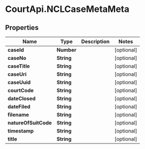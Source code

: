 # CourtApi.NCLCaseMetaMeta

## Properties
Name | Type | Description | Notes
------------ | ------------- | ------------- | -------------
**caseId** | **Number** |  | [optional] 
**caseNo** | **String** |  | [optional] 
**caseTitle** | **String** |  | [optional] 
**caseUri** | **String** |  | [optional] 
**caseUuid** | **String** |  | [optional] 
**courtCode** | **String** |  | [optional] 
**dateClosed** | **String** |  | [optional] 
**dateFiled** | **String** |  | [optional] 
**filename** | **String** |  | [optional] 
**natureOfSuitCode** | **String** |  | [optional] 
**timestamp** | **String** |  | [optional] 
**title** | **String** |  | [optional] 



